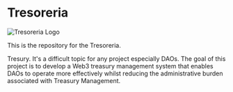# Tresoreria
![Tresoreria Logo](https://user-images.githubusercontent.com/42658482/152188371-1e329fa5-0832-45b7-81b3-06dfff3b2aaa.png)

This is the repository for the Tresoreria. 

Tresury. It's a difficult topic for any project especially DAOs. The goal of this project is to develop a Web3 treasury management system that enables DAOs to 
operate more effectively whilst reducing the administrative burden associated with Treasury Management. 

